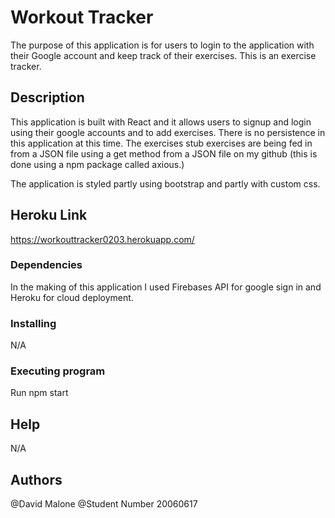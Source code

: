 # Workout Tracker

The purpose of this application is for users to login to the application with their Google account and keep track of their exercises.  This is an exercise tracker.

## Description

This application is built with React and it allows users to signup and login using their google accounts and to add exercises.  There is no persistence in this application at this time.  The exercises stub exercises are being fed in from a JSON file using a get method from a JSON file on my github (this is done using a npm package called axious.)



The application is styled partly using bootstrap and partly with custom css.

## Heroku Link
https://workouttracker0203.herokuapp.com/

### Dependencies

In the making of this application I used Firebases API for google sign in and Heroku for cloud deployment.

### Installing

N/A

### Executing program

Run npm start

## Help

N/A

## Authors

@David Malone
@Student Number 20060617



